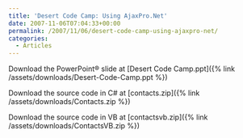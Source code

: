 ```yaml
---
title: 'Desert Code Camp: Using AjaxPro.Net'
date: 2007-11-06T07:04:33+00:00
permalink: /2007/11/06/desert-code-camp-using-ajaxpro-net/
categories:
  - Articles
---
```

Download the PowerPoint® slide at [Desert Code Camp.ppt]({% link /assets/downloads/Desert-Code-Camp.ppt %})

Download the source code in C# at [contacts.zip]({% link /assets/downloads/Contacts.zip %})

Download the source code in VB at [contactsvb.zip]({% link /assets/downloads/ContactsVB.zip %})